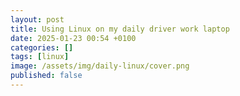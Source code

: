 ```yaml
---
layout: post
title: Using Linux on my daily driver work laptop
date: 2025-01-23 00:54 +0100
categories: []
tags: [linux]
image: /assets/img/daily-linux/cover.png
published: false
---
```

